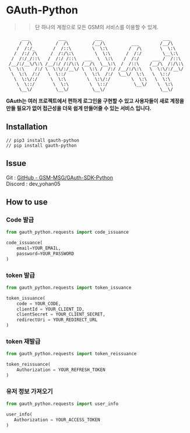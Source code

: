 # GAuth-Python

>> 단 하나의 계정으로 모든 GSM의 서비스를 이용할 수 있게.

```
      ___           ___           ___                       ___     
     /  /\         /  /\         /__/\          ___        /__/\    
    /  /:/_       /  /::\        \  \:\        /  /\       \  \:\   
   /  /:/ /\     /  /:/\:\        \  \:\      /  /:/        \__\:\  
  /  /:/_/::\   /  /:/ /::\   ___  \  \:\    /  /:/     ___ /  /::\ 
 /__/:/__\/\:\ /__/:/ /:/\:\ /__/\  \__\:\  /  /::\    /__/\  /:/\:\
 \  \:\    /:/ \  \:\/:/__\/ \  \:\ /  /:/ /__/:/\:\   \  \:\/:/__\/
  \  \:\  /:/   \  \::/       \  \:\  /:/  \__\/  \:\   \  \::/     
   \  \:\/:/     \  \:\        \  \:\/:/        \  \:\   \  \:\     
    \  \::/       \  \:\        \  \::/          \__\/    \  \:\    
     \__\/         \__\/         \__\/                     \__\/
```

**GAuth는 여러 프로젝트에서 편하게 로그인을 구현할 수 있고 사용자들이 새로 계정을 만들 필요가 없어 접근성을 더욱 쉽게 만들어줄 수 있는 서비스 입니다.**

## Installation

```
// pip3 install gauth-python
// pip install gauth-python
```

## Issue
Git : [GitHub - GSM-MSG/GAuth-SDK-Python](https://github.com/GSM-MSG/GAuth-SDK-Python/issues)<br>
Discord : dev_yohan05
## How to use
### Code 발급
```python
from gauth_python.requests import code_issuance

code_issuance(
    email=YOUR_EMAIL,
    password=YOUR_PASSWORD
)
```

### token 발급
```python
from gauth_python.requests import token_issuance

token_issuance(
    code = YOUR_CODE,
    clientId = YOUR_CLIENT_ID,
    clientSecret = YOUR_CLIENT_SECRET,
    redirectUri = YOUR_REDIRECT_URL
)
```

### token 재발급
```python
from gauth_python.requests import token_reissuance

token_reissuance(
    Authorization = YOUR_REFRESH_TOKEN
)

```


### 유저 정보 가져오기
```python
from gauth_python.requests import user_info

user_info(
   Authorization = YOUR_ACCESS_TOKEN
)
```